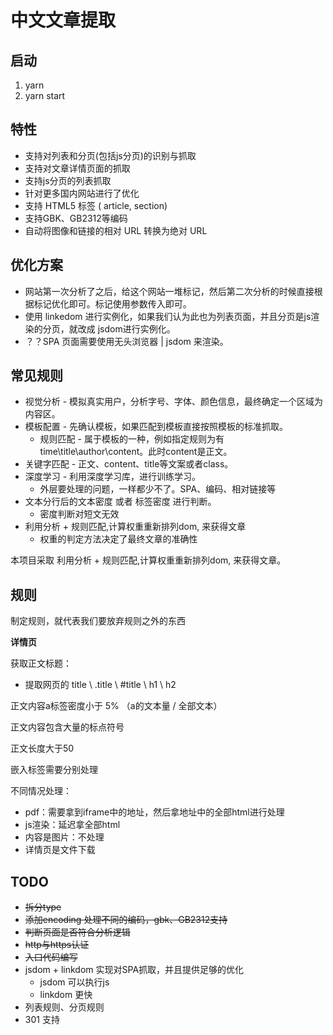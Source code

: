 # 中文文章提取

## 启动

1. yarn 
2. yarn start

## 特性

* 支持对列表和分页(包括js分页)的识别与抓取
* 支持对文章详情页面的抓取
* 支持js分页的列表抓取
* 针对更多国内网站进行了优化
* 支持 HTML5 标签 ( article, section) 
* 支持GBK、GB2312等编码
* 自动将图像和链接的相对 URL 转换为绝对 URL

## 优化方案 

* 网站第一次分析了之后，给这个网站一堆标记，然后第二次分析的时候直接根据标记优化即可。标记使用参数传入即可。
* 使用 linkedom 进行实例化，如果我们认为此也为列表页面，并且分页是js渲染的分页，就改成 jsdom进行实例化。
* ？？SPA 页面需要使用无头浏览器 | jsdom 来渲染。

## 常见规则

* 视觉分析 - 模拟真实用户，分析字号、字体、颜色信息，最终确定一个区域为内容区。
* 模板配置 - 先确认模板，如果匹配到模板直接按照模板的标准抓取。
  * 规则匹配 - 属于模板的一种，例如指定规则为有time\title\author\content。此时content是正文。
* 关键字匹配 - 正文、content、title等文案或者class。
* 深度学习 - 利用深度学习库，进行训练学习。 
  * 外层要处理的问题，一样都少不了。SPA、编码、相对链接等
* 文本分行后的文本密度 或者 标签密度 进行判断。 
  * 密度判断对短文无效
* 利用分析 + 规则匹配,计算权重重新排列dom, 来获得文章
  * 权重的判定方法决定了最终文章的准确性

本项目采取 利用分析 + 规则匹配,计算权重重新排列dom, 来获得文章。

## 规则

制定规则，就代表我们要放弃规则之外的东西

**详情页**

获取正文标题：
  * 提取网页的 title \ .title \ #title \ h1 \ h2

正文内容a标签密度小于 5% （a的文本量 / 全部文本）

正文内容包含大量的标点符号

正文长度大于50

嵌入标签需要分别处理

不同情况处理：
* pdf：需要拿到iframe中的地址，然后拿地址中的全部html进行处理
* js渲染：延迟拿全部html
* 内容是图片：不处理
* 详情页是文件下载
  
## TODO

* ~~拆分type~~
* ~~添加encoding 处理不同的编码，gbk、GB2312支持~~
* ~~判断页面是否符合分析逻辑~~
* ~~http与https认证~~
* ~~入口代码编写~~
* jsdom + linkdom 实现对SPA抓取，并且提供足够的优化
  * jsdom 可以执行js
  * linkdom 更快
* 列表规则、分页规则
* 301 支持